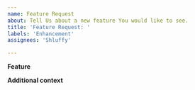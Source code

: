 ```yaml
---
name: Feature Request
about: Tell Us about a new feature You would like to see.
title: 'Feature Request: '
labels: 'Enhancement'
assignees: 'Shluffy'

---
```


**Feature**
<!-- A clear and concise description of what the new feature should be -->

**Additional context**
<!-- Add any other context about the problem here. -->

